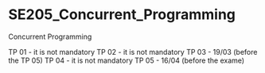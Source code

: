 # SE205_Concurrent_Programming
Concurrent Programming

TP 01 - it is not mandatory 
TP 02 - it is not mandatory 
TP 03 - 19/03 (before the TP 05)
TP 04 - it is not mandatory 
TP 05 - 16/04 (before the exame)